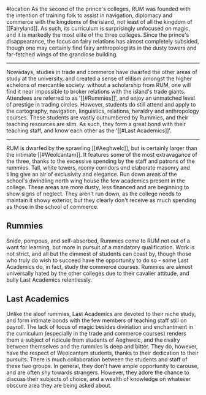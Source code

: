 #location
As the second of the prince's colleges, RUM was founded with the intention of training folk to assist in navigation, diplomacy and commerce with the kingdoms of the island, not least of all the kingdom of [[Fairyland]]. As such, its curriculum is surprisingly unfocused on magic, and it is markedly the most elite of the three colleges.
Since the prince's disappearance, the focus on fairy relations has almost completely subsided, though one may certainly find fairy anthropologists in the dusty towers and far-fetched wings of the grandiose building.
___
Nowadays, studies in trade and commerce have dwarfed the other areas of study at the university, and created a sense of elitism amongst the higher echelons of mercantile society: without a scholarship from RUM, one will find it near impossible to broker relations with the island's trade giants. Attendees are referred to as '[[#Rummies]]', and enjoy an unmatched level of prestige in trading circles.
However, students do still attend and apply to the cartography, navigation, linguistics, relations, heraldry and anthropology courses. These students are vastly outnumbered by Rummies, and their teaching resources are slim. As such, they form a great bond with their teaching staff, and know each other as the '[[#Last Academics]]'.
___
RUM is dwarfed by the sprawling [[#Aeghwelc]], but is certainly larger than the intimate [[#Weolcantam]]. It features some of the most extravagance of the three, thanks to the excessive spending by the staff and patrons of the rummies. Tall, white towers, roomy corridors and elaborate masonry and tiling give an air of exclusivity and elegance. 
Run down areas of the school's dwindling north wing house the few academics present in the college. These areas are more dusty, less financed and are beginning to show signs of neglect. They aren't run down, as the college needs to maintain it showy exterior, but they clearly don't receive as much spending as those in the school of commerce.
## Rummies
Snide, pompous, and self-absorbed, Rummies come to RUM not out of a want for learning, but more in pursuit of a mandatory qualification. Work is not strict, and all but the dimmest of students can coast by, though those who truly do wish to succeed have the opportunity to do so - some Last Academics do, in fact, study the commerce courses.
Rummies are almost universally hated by the other colleges due to their cavalier attitude, and bully Last Academics relentlessly.
## Last Academics
Unlike the aloof rummies, Last Academics are devoted to their niche study, and form intimate bonds with the few members of teaching staff still on payroll. 
The lack of focus of magic besides divination and enchantment in the curriculum (especially in the trade and commerce courses) renders them a subject of ridicule from students of Aeghwelc, and the rivalry between themselves and the rummies is deep and bitter. They do, however, have the respect of Weolcantam students, thanks to their dedication to their pursuits. There is much collaboration between the students and staff of these two groups.
In general, they don't have ample opportunity to carouse, and are often shy towards strangers. However, they adore the chance to discuss their subjects of choice, and a wealth of knowledge on whatever obscure area they are being asked about.